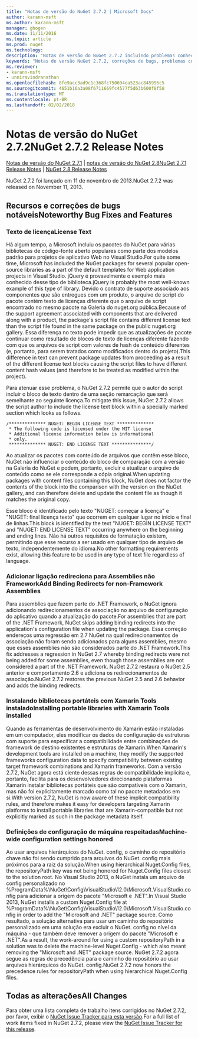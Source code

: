 ```yaml
---
title: "Notas de versão do NuGet 2.7.2 | Microsoft Docs"
author: karann-msft
ms.author: karann-msft
manager: ghogen
ms.date: 11/11/2016
ms.topic: article
ms.prod: nuget
ms.technology: 
description: "Notas de versão do NuGet 2.7.2 incluindo problemas conhecidos, correções de bug, recursos adicionados e DCRs."
keywords: "Notas de versão NuGet 2.7.2, correções de bugs, problemas conhecidos, adicionaram recursos, DCRs"
ms.reviewer:
- karann-msft
- unniravindranathan
ms.openlocfilehash: 8fe9acc3ad9c1c368fc750694ea523ac845995c5
ms.sourcegitcommit: 4651b16a3a08f6711669fc4577f5d63b600f8f58
ms.translationtype: MT
ms.contentlocale: pt-BR
ms.lasthandoff: 02/02/2018
---
```

# <a name="nuget-272-release-notes"></a><span data-ttu-id="735be-104">Notas de versão do NuGet 2.7.2</span><span class="sxs-lookup"><span data-stu-id="735be-104">NuGet 2.7.2 Release Notes</span></span>

<span data-ttu-id="735be-105">[Notas de versão do NuGet 2.7.1](../release-notes/nuget-2.7.1.md) | [notas de versão do NuGet 2.8](../release-notes/nuget-2.8.md)</span><span class="sxs-lookup"><span data-stu-id="735be-105">[NuGet 2.7.1 Release Notes](../release-notes/nuget-2.7.1.md) | [NuGet 2.8 Release Notes](../release-notes/nuget-2.8.md)</span></span>

<span data-ttu-id="735be-106">NuGet 2.7.2 foi lançado em 11 de novembro de 2013.</span><span class="sxs-lookup"><span data-stu-id="735be-106">NuGet 2.7.2 was released on November 11, 2013.</span></span>

## <a name="noteworthy-bug-fixes-and-features"></a><span data-ttu-id="735be-107">Recursos e correções de bugs notáveis</span><span class="sxs-lookup"><span data-stu-id="735be-107">Noteworthy Bug Fixes and Features</span></span>

### <a name="license-text"></a><span data-ttu-id="735be-108">Texto de licença</span><span class="sxs-lookup"><span data-stu-id="735be-108">License Text</span></span>
<span data-ttu-id="735be-109">Há algum tempo, a Microsoft incluiu os pacotes do NuGet para várias bibliotecas de código-fonte aberto populares como parte dos modelos padrão para projetos de aplicativo Web no Visual Studio.</span><span class="sxs-lookup"><span data-stu-id="735be-109">For quite some time, Microsoft has included the NuGet packages for several popular open-source libraries as a part of the default templates for Web application projects in Visual Studio.</span></span> <span data-ttu-id="735be-110">jQuery é provavelmente o exemplo mais conhecido desse tipo de biblioteca.</span><span class="sxs-lookup"><span data-stu-id="735be-110">jQuery is probably the most well-known example of this type of library.</span></span> <span data-ttu-id="735be-111">Devido o contrato de suporte associado aos componentes que são entregues com um produto, o arquivo de script do pacote contém texto de licenças diferente que o arquivo de script encontrado no mesmo pacote na Galeria do nuget.org pública.</span><span class="sxs-lookup"><span data-stu-id="735be-111">Because of the support agreement associated with components that are delivered along with a product, the package's script file contains different license text than the script file found in the same package on the public nuget.org gallery.</span></span> <span data-ttu-id="735be-112">Essa diferença no texto pode impedir que as atualizações de pacote continuar como resultado de blocos de texto de licenças diferente fazendo com que os arquivos de script com valores de hash de conteúdo diferentes (e, portanto, para serem tratados como modificados dentro do projeto).</span><span class="sxs-lookup"><span data-stu-id="735be-112">This difference in text can prevent package updates from proceeding as a result of the different license text blocks causing the script files to have different content hash values (and therefore to be treated as modified within the project).</span></span>

<span data-ttu-id="735be-113">Para atenuar esse problema, o NuGet 2.7.2 permite que o autor do script incluir o bloco de texto dentro de uma seção remarcação que será semelhante ao seguinte licença.</span><span class="sxs-lookup"><span data-stu-id="735be-113">To mitigate this issue, NuGet 2.7.2 allows the script author to include the license text block within a specially marked section which looks as follows.</span></span>

    /************** NUGET: BEGIN LICENSE TEXT **************
     * The following code is licensed under the MIT license
     * Additional license information below is informational
     * only.
     ************** NUGET: END LICENSE TEXT ***************/

<span data-ttu-id="735be-114">Ao atualizar os pacotes com conteúdo de arquivos que contêm esse bloco, NuGet não influenciar o conteúdo do bloco de comparação com a versão na Galeria do NuGet e podem, portanto, excluir e atualizar o arquivo de conteúdo como se ele corresponde a cópia original.</span><span class="sxs-lookup"><span data-stu-id="735be-114">When updating packages with content files containing this block, NuGet does not factor the contents of the block into the comparison with the version on the NuGet gallery, and can therefore delete and update the content file as though it matches the original copy.</span></span>

<span data-ttu-id="735be-115">Esse bloco é identificado pelo texto "NUGET: começar a licença" e "NUGET: final licença texto" que ocorrem em qualquer lugar no início e final de linhas.</span><span class="sxs-lookup"><span data-stu-id="735be-115">This block is identified by the text "NUGET: BEGIN LICENSE TEXT" and "NUGET: END LICENSE TEXT" occurring anywhere on the beginning and ending lines.</span></span>  <span data-ttu-id="735be-116">Não há outros requisitos de formatação existem, permitindo que esse recurso a ser usado em qualquer tipo de arquivo de texto, independentemente do idioma.</span><span class="sxs-lookup"><span data-stu-id="735be-116">No other formatting requirements exist, allowing this feature to be used in any type of text file regardless of language.</span></span>

### <a name="add-binding-redirects-for-non-framework-assemblies"></a><span data-ttu-id="735be-117">Adicionar ligação redireciona para Assemblies não Framework</span><span class="sxs-lookup"><span data-stu-id="735be-117">Add Binding Redirects for non-Framework Assemblies</span></span>
<span data-ttu-id="735be-118">Para assemblies que fazem parte do .NET Framework, o NuGet ignora adicionando redirecionamentos de associação no arquivo de configuração do aplicativo quando a atualização do pacote.</span><span class="sxs-lookup"><span data-stu-id="735be-118">For assemblies that are part of the .NET Framework, NuGet skips adding binding redirects into the application's configuration file when updating the package.</span></span> <span data-ttu-id="735be-119">Essa correção endereços uma regressão em 2.7 NuGet na qual redirecionamentos de associação não foram sendo adicionados para alguns assemblies, mesmo que esses assemblies não são considerados parte do .NET Framework.</span><span class="sxs-lookup"><span data-stu-id="735be-119">This fix addresses a regression in NuGet 2.7 whereby binding redirects were not being added for some assemblies, even though those assemblies are not considered a part of the .NET Framework.</span></span> <span data-ttu-id="735be-120">NuGet 2.7.2 restaura o NuGet 2.5 anterior e comportamento 2.6 e adiciona os redirecionamentos de associação.</span><span class="sxs-lookup"><span data-stu-id="735be-120">NuGet 2.7.2 restores the previous NuGet 2.5 and 2.6 behavior and adds the binding redirects.</span></span>

### <a name="installing-portable-libraries-with-xamarin-tools-installed"></a><span data-ttu-id="735be-121">Instalando bibliotecas portáteis com Xamarin Tools instalado</span><span class="sxs-lookup"><span data-stu-id="735be-121">Installing portable libraries with Xamarin Tools installed</span></span>
<span data-ttu-id="735be-122">Quando as ferramentas de desenvolvimento do Xamarin estão instaladas em um computador, eles modificar os dados de configuração de estruturas com suporte para especificar a compatibilidade entre combinações de framework de destino existentes e estruturas de Xamarin.</span><span class="sxs-lookup"><span data-stu-id="735be-122">When Xamarin's development tools are installed on a machine, they modify the supported frameworks configuration data to specify compatibility between existing target framework combinations and Xamarin frameworks.</span></span> <span data-ttu-id="735be-123">Com a versão 2.7.2, NuGet agora está ciente dessas regras de compatibilidade implícita e, portanto, facilita para os desenvolvedores direcionando plataformas Xamarin instalar bibliotecas portáteis que são compatíveis com o Xamarin, mas não foi explicitamente marcado como tal no pacote metadados em si.</span><span class="sxs-lookup"><span data-stu-id="735be-123">With version 2.7.2, NuGet is now aware of these implicit compatibility rules, and therefore makes it easy for developers targeting Xamarin platforms to install portable libraries that are Xamarin-compatible but not explicitly marked as such in the package metadata itself.</span></span>

### <a name="machine-wide-configuration-settings-honored"></a><span data-ttu-id="735be-124">Definições de configuração de máquina respeitadas</span><span class="sxs-lookup"><span data-stu-id="735be-124">Machine-wide configuration settings honored</span></span>
<span data-ttu-id="735be-125">Ao usar arquivos hierárquicos do NuGet. config, o caminho do repositório chave não foi sendo cumprido para arquivos do NuGet. config mais próximos para a raiz da solução.</span><span class="sxs-lookup"><span data-stu-id="735be-125">When using hierarchical Nuget.Config files, the repositoryPath key was not being honored for Nuget.Config files closest to the solution root.</span></span> <span data-ttu-id="735be-126">No Visual Studio 2013, o NuGet instala um arquivo de config personalizado no %ProgramData%\NuGet\Config\VisualStudio\12.0\Microsoft.VisualStudio.config para adicionar a origem do pacote "Microsoft e .NET".</span><span class="sxs-lookup"><span data-stu-id="735be-126">In Visual Studio 2013, NuGet installs a custom Nuget.Config file at %ProgramData%\NuGet\Config\VisualStudio\12.0\Microsoft.VisualStudio.config in order to add the "Microsoft and .NET" package source.</span></span> <span data-ttu-id="735be-127">Como resultado, a solução alternativa para usar um caminho do repositório personalizado em uma solução era excluir o NuGet. config no nível da máquina - que também deve remover a origem do pacote "Microsoft e .NET".</span><span class="sxs-lookup"><span data-stu-id="735be-127">As a result, the work-around for using a custom repositoryPath in a solution was to delete the machine-level Nuget.Config - which also meant removing the "Microsoft and .NET" package source.</span></span> <span data-ttu-id="735be-128">NuGet 2.7.2 agora segue as regras de precedência para o caminho do repositório ao usar arquivos hierárquicos do NuGet. config.</span><span class="sxs-lookup"><span data-stu-id="735be-128">NuGet 2.7.2 now honors the precedence rules for repositoryPath when using hierarchical Nuget.Config files.</span></span>

## <a name="all-changes"></a><span data-ttu-id="735be-129">Todas as alterações</span><span class="sxs-lookup"><span data-stu-id="735be-129">All Changes</span></span>
<span data-ttu-id="735be-130">Para obter uma lista completa de trabalho itens corrigidos no NuGet 2.7.2, por favor, exibir o [NuGet Issue Tracker para esta versão](https://nuget.codeplex.com/workitem/list/advanced?keyword=&status=All&type=All&priority=All&release=NuGet%202.7.2&assignedTo=All&component=All&sortField=LastUpdatedDate&sortDirection=Descending&page=0&reasonClosed=Fixed).</span><span class="sxs-lookup"><span data-stu-id="735be-130">For a full list of work items fixed in NuGet 2.7.2, please view the [NuGet Issue Tracker for this release](https://nuget.codeplex.com/workitem/list/advanced?keyword=&status=All&type=All&priority=All&release=NuGet%202.7.2&assignedTo=All&component=All&sortField=LastUpdatedDate&sortDirection=Descending&page=0&reasonClosed=Fixed).</span></span>
